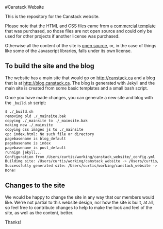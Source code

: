 #Canstack Website

This is the repository for the Canstack website.

Please note that the HTML and CSS files came from a [commercial template](http://themeforest.net/item/adventure-clean-simple-html-5-template/306473) that was purchased, so those files are not open source and could only be used for other projects if another license was purchased.

Otherwise all the content of the site is [open source](LICENSE.content), or, in the case of things like some of the Javascript libraries, falls under its own license. 

## To build the site and the blog

The website has a main site that would go on http://canstack.ca and a blog that is at http://blog.canstack.ca. The blog is generated with Jekyll and the main site is created from some basic templates and a small bash script.

Once you have made changes, you can generate a new site and blog with the <code>_build.sh</code> script:

```bash
$ ./_build.sh 
removing old ./_mainsite.bak
copying ./_mainsite to ./_mainsite.bak
making new ./_mainsite
copying css images js to ./_mainsite
cp: index.html: No such file or directory
pagebasename is blog_default
pagebasename is index
pagebasename is post_default
runnign jekyll...
Configuration from /Users/curtis/working/canstack_website/_config.yml
Building site: /Users/curtis/working/canstack_website -> /Users/curtis/working/canstack_website/_site
Successfully generated site: /Users/curtis/working/canstack_website -> /Users/curtis/working/canstack_website/_site
Done!
```

## Changes to the site

We would be happy to change the site in any way that our members would like. We're not partial to this website design, nor how the site is built, at all, so feel free to contribute changes to help to make the look and feel of the site, as well as the content, better.

Thanks!